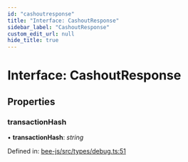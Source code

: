 ```yaml
---
id: "cashoutresponse"
title: "Interface: CashoutResponse"
sidebar_label: "CashoutResponse"
custom_edit_url: null
hide_title: true
---
```


# Interface: CashoutResponse

## Properties

### transactionHash

• **transactionHash**: *string*

Defined in: [bee-js/src/types/debug.ts:51](https://github.com/ethersphere/bee-js/blob/0ac3a7d/src/types/debug.ts#L51)
